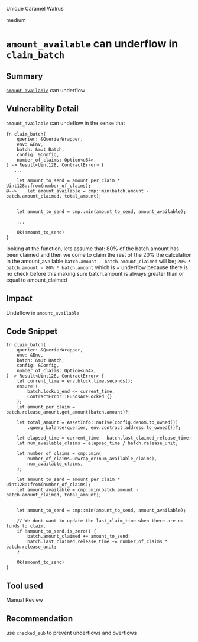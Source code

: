 Unique Caramel Walrus

medium

# `amount_available` can underflow in `claim_batch`

## Summary
[`amount_available`](https://github.com/sherlock-audit/2024-05-andromeda-ado/blob/main/andromeda-core/contracts/finance/andromeda-vesting/src/contract.rs#L476) can underflow
## Vulnerability Detail
`amount_available` can undeflow in the sense that
```solidity
fn claim_batch(
    querier: &QuerierWrapper,
    env: &Env,
    batch: &mut Batch,
    config: &Config,
    number_of_claims: Option<u64>,
) -> Result<Uint128, ContractError> {
   ...

    let amount_to_send = amount_per_claim * Uint128::from(number_of_claims);
@-->    let amount_available = cmp::min(batch.amount - batch.amount_claimed, total_amount);


    let amount_to_send = cmp::min(amount_to_send, amount_available);

    ...

    Ok(amount_to_send)
}
```

looking at the function, lets assume that:
80% of the batch.amount has been claimed
and then we come to claim the rest of the 20%
the calculation in the amount_available `batch.amount - batch.amount_claimed` will be;
`20% * batch.amount - 80% * batch.amount` which is = underflow because
there is no check before this making sure batch.amount is always greater than or equal to amount_claimed
## Impact
Undeflow in `amount_available`
## Code Snippet
```solidity
fn claim_batch(
    querier: &QuerierWrapper,
    env: &Env,
    batch: &mut Batch,
    config: &Config,
    number_of_claims: Option<u64>,
) -> Result<Uint128, ContractError> {
    let current_time = env.block.time.seconds();
    ensure!(
        batch.lockup_end <= current_time,
        ContractError::FundsAreLocked {}
    );
    let amount_per_claim = batch.release_amount.get_amount(batch.amount)?;

    let total_amount = AssetInfo::native(config.denom.to_owned())
        .query_balance(querier, env.contract.address.to_owned())?;

    let elapsed_time = current_time - batch.last_claimed_release_time;
    let num_available_claims = elapsed_time / batch.release_unit;

    let number_of_claims = cmp::min(
        number_of_claims.unwrap_or(num_available_claims),
        num_available_claims,
    );

    let amount_to_send = amount_per_claim * Uint128::from(number_of_claims);
    let amount_available = cmp::min(batch.amount - batch.amount_claimed, total_amount);


    let amount_to_send = cmp::min(amount_to_send, amount_available);

    // We dont want to update the last_claim_time when there are no funds to claim.
    if !amount_to_send.is_zero() {
        batch.amount_claimed += amount_to_send;
        batch.last_claimed_release_time += number_of_claims * batch.release_unit;
    }

    Ok(amount_to_send)
}
```
## Tool used

Manual Review

## Recommendation
use `checked_sub` to prevent underflows and overflows